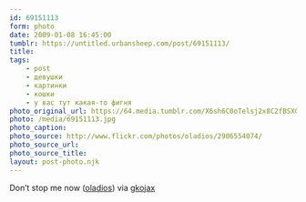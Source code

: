 ```yaml
---
id: 69151113
form: photo
date: 2009-01-08 16:45:00
tumblr: https://untitled.urbansheep.com/post/69151113/
title:
tags:
    - post
    - девушки
    - картинки
    - кошки
    - у вас тут какая-то фигня
photo_original_url: https://64.media.tumblr.com/X6sh6C0oTelsj2x8C2fBSXGno1_500.jpg
photo: /media/69151113.jpg
photo_caption: 
photo_source: http://www.flickr.com/photos/oladios/2906554074/
photo_source_url:
photo_source_title:
layout: post-photo.njk
---
```


<p>Don’t stop me now (<a href="http://www.flickr.com/photos/oladios/2906554074/">oladios</a>) via <a href="http://gkojax.tumblr.com/post/69028789">gkojax</a></p>
